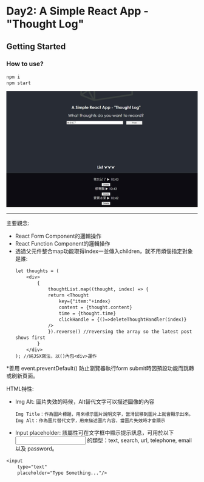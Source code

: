 # Day2: A Simple React App - "Thought Log"
## Getting Started



### How to use?
```
npm i
npm start
```
![finish1](./img/finish.jpg)


---

主要觀念:
* React Form Component的邏輯操作
* React Function Component的邏輯操作
* 透過父元件整合map功能取得index一並傳入children，就不用煩惱指定對象是誰:
    ```
    let thoughts = (
        <div>
            {
                thoughtList.map((thought, index) => {
                return <Thought 
                    key={"item:"+index}
                    content = {thought.content}
                    time = {thought.time}
                    clickHandle = {()=>deleteThoughtHandler(index)}
                />
                }).reverse() //reversing the array so the latest post shows first
            }  
        </div> 
    ); //純JSX寫法，以()內包<div>運作
    ```
*善用 event.preventDefault() 防止瀏覽器執行form submit時因預設功能而跳轉或刷新頁面。


HTML特性:
* Img Alt: 圖片失效的時候，Alt替代文字可以描述圖像的內容
    ```
    Img Title：作為圖片標題，用來標示圖片說明文字，當滑鼠移到圖片上就會顯示出來。
    Img Alt：作為圖片替代文字，用來描述圖片內容，當圖片失效時才會顯示
    ```

* Input placeholder: 該屬性可在文字框中顯示提示訊息，可用於以下<input> 的類型：text, search, url, telephone, email 以及 password。
```
<input 
    type="text"
    placeholder="Type Something..."/>
```
